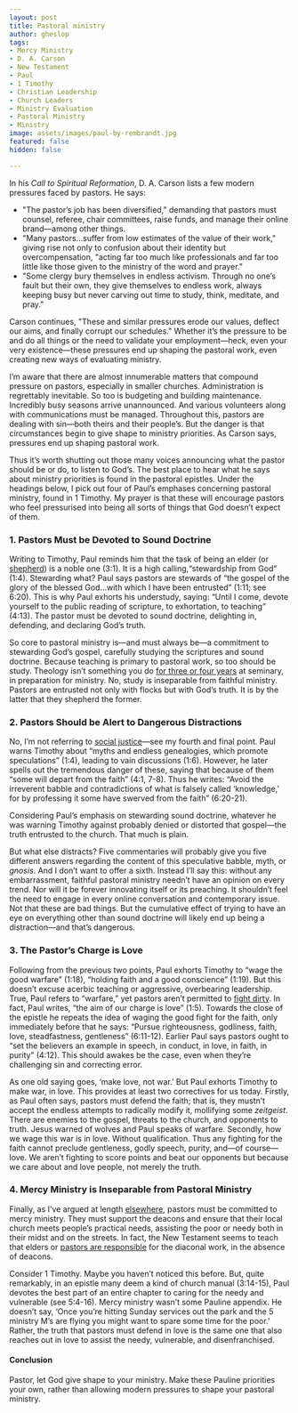 ```yaml
---
layout: post
title: Pastoral ministry
author: gheslop
tags:
- Mercy Ministry
- D. A. Carson
- New Testament
- Paul
- 1 Timothy
- Christian Leadership
- Church Leaders
- Ministry Evaluation
- Pastoral Ministry
- Ministry
image: assets/images/paul-by-rembrandt.jpg
featured: false
hidden: false

---
```

In his _Call to Spiritual Reformation_, D. A. Carson lists a few modern pressures faced by pastors. He says:

* "The pastor’s job has been diversified," demanding that pastors must counsel, referee, chair committees, raise funds, and manage their online brand—among other things.
* "Many pastors…suffer from low estimates of the value of their work," giving rise not only to confusion about their identity but overcompensation, "acting far too much like professionals and far too little like those given to the ministry of the word and prayer."
* "Some clergy bury themselves in endless activism. Through no one’s fault but their own, they give themselves to endless work, always keeping busy but never carving out time to study, think, meditate, and pray."

Carson continues, "These and similar pressures erode our values, deflect our aims, and finally corrupt our schedules." Whether it’s the pressure to be and do all things or the need to validate your employment—heck, even your very existence—these pressures end up shaping the pastoral work, even creating new ways of evaluating ministry.

I’m aware that there are almost innumerable matters that compound pressure on pastors, especially in smaller churches. Administration is regrettably inevitable. So too is budgeting and building maintenance. Incredibly busy seasons arrive unannounced. And various volunteers along with communications must be managed. Throughout this, pastors are dealing with sin—both theirs and their people’s. But the danger is that circumstances begin to give shape to ministry priorities. As Carson says, pressures end up shaping pastoral work.

Thus it’s worth shutting out those many voices announcing what the pastor should be or do, to listen to God’s. The best place to hear what he says about ministry priorities is found in the pastoral epistles. Under the headings below, I pick out four of Paul’s emphases concerning pastoral ministry, found in 1 Timothy. My prayer is that these will encourage pastors who feel pressurised into being all sorts of things that God doesn’t expect of them.

### 1. Pastors Must be Devoted to Sound Doctrine

Writing to Timothy, Paul reminds him that the task of being an elder (or [shepherd](https://rekindle.co.za/content/pastor-you-are-a-shepherd-not-a-rancher/ "Pastors not Ranchers")) is a noble one (3:1). It is a high calling,“stewardship from God” (1:4). Stewarding what? Paul says pastors are stewards of “the gospel of the glory of the blessed God…with which I have been entrusted” (1:11; see 6:20). This is why Paul exhorts his understudy, saying: “Until I come, devote yourself to the public reading of scripture, to exhortation, to teaching” (4:13). The pastor must be devoted to sound doctrine, delighting in, defending, and declaring God’s truth.

So core to pastoral ministry is—and must always be—a commitment to stewarding God’s gospel, carefully studying the scriptures and sound doctrine. Because teaching is primary to pastoral work, so too should be study. Theology isn’t something you do [for three or four years](https://www.9marks.org/article/theology-and-pastoral-ministry/ "Theology is for Pastoral Ministry") at seminary, in preparation for ministry. No, study is inseparable from faithful ministry. Pastors are entrusted not only with flocks but with God’s truth. It is by the latter that they shepherd the former.

### 2. Pastors Should be Alert to Dangerous Distractions

No, I’m not referring to [social justice](https://rekindle.co.za/content/social-justice-as-obedience-to-god/ "Social Justice is Obedience to God")—see my fourth and final point. Paul warns Timothy about “myths and endless genealogies, which promote speculations” (1:4), leading to vain discussions (1:6). However, he later spells out the tremendous danger of these, saying that because of them “some will depart from the faith” (4:1, 7-8). Thus he writes: “Avoid the irreverent babble and contradictions of what is falsely called ‘knowledge,’ for by professing it some have swerved from the faith” (6:20-21).

Considering Paul’s emphasis on stewarding sound doctrine, whatever he was warning Timothy against probably denied or distorted that gospel—the truth entrusted to the church. That much is plain.

But what else distracts? Five commentaries will probably give you five different answers regarding the content of this speculative babble, myth, or _gnosis_. And I don’t want to offer a sixth. Instead I’ll say this: without any embarrassment, faithful pastoral ministry needn’t have an opinion on every trend. Nor will it be forever innovating itself or its preaching. It shouldn’t feel the need to engage in every online conversation and contemporary issue. Not that these are bad things. But the cumulative effect of trying to have an eye on everything other than sound doctrine will likely end up being a distraction—and that’s dangerous.

### 3. The Pastor’s Charge is Love

Following from the previous two points, Paul exhorts Timothy to “wage the good warfare” (1:18), “holding faith and a good conscience” (1:19). But this doesn’t excuse acerbic teaching or aggressive, overbearing leadership. True, Paul refers to “warfare,” yet pastors aren’t permitted to [fight dirty](https://rekindle.co.za/content/2019-11-28-kings-and-christian-leadership-church-politics "Church Politics: Winning is Losing"). In fact, Paul writes, “the aim of our charge is love” (1:5). Towards the close of the epistle he repeats the idea of waging the good fight for the faith, only immediately before that he says: “Pursue righteousness, godliness, faith, love, steadfastness, gentleness” (6:11-12). Earlier Paul says pastors ought to “set the believers an example in speech, in conduct, in love, in faith, in purity” (4:12). This should awakes be the case, even when they’re challenging sin and correcting error.

As one old saying goes, ‘make love, not war.’ But Paul exhorts Timothy to make war, in love. This provides at least two correctives for us today. Firstly, as Paul often says, pastors must defend the faith; that is, they mustn’t accept the endless attempts to radically modify it, mollifying some _zeitgeist_. There are enemies to the gospel, threats to the church, and opponents to truth. Jesus warned of wolves and Paul speaks of warfare. Secondly, how we wage this war is in love. Without qualification. Thus any fighting for the faith cannot preclude gentleness, godly speech, purity, and—of course—love. We aren’t fighting to score points and beat our opponents but because we care about and love people, not merely the truth.

### 4. Mercy Ministry is Inseparable from Pastoral Ministry

Finally, as I’ve argued at length [elsewhere](https://rekindle.co.za/content/2022-08-18-should-church-elders-prioritise-mercy-considering-1-timothy "Eldership must Commit to Mercy Ministry"), pastors must be committed to mercy ministry. They must support the deacons and ensure that their local church meets people’s practical needs, assisting the poor or needy both in their midst and on the streets. In fact, the New Testament seems to teach that elders or [pastors are responsible](https://rekindle.co.za/content/2022-07-21-deacons-diaconate-diaconal-ministry "Elders and Diaconal Ministry") for the diaconal work, in the absence of deacons.

Consider 1 Timothy. Maybe you haven’t noticed this before. But, quite remarkably, in an epistle many deem a kind of church manual (3:14-15), Paul devotes the best part of an entire chapter to caring for the needy and vulnerable (see 5:4-16). Mercy ministry wasn’t some Pauline appendix. He doesn’t say, ‘Once you’re hitting Sunday services out the park and the 5 ministry M’s are flying you might want to spare some time for the poor.’ Rather, the truth that pastors must defend in love is the same one that also reaches out in love to assist the needy, vulnerable, and disenfranchised.

#### Conclusion

Pastor, let God give shape to your ministry. Make these Pauline priorities your own, rather than allowing modern pressures to shape your pastoral ministry.